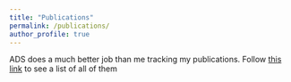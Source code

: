 ```yaml
---
title: "Publications"
permalink: /publications/
author_profile: true
---
```


ADS does a much better job than me tracking my publications. Follow [this link](https://ui.adsabs.harvard.edu/search/fq=%7B!type%3Daqp%20v%3D%24fq_database%7D&fq_database=(database%3Aastronomy)&q=%20author%3A%22salinas%2C%20r.%22&sort=date%20desc%2C%20bibcode%20desc&p_=0)
to see a list of all of them
